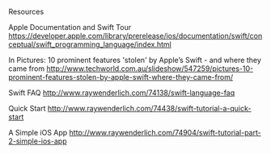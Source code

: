 Resources

Apple Documentation and Swift Tour
https://developer.apple.com/library/prerelease/ios/documentation/swift/conceptual/swift_programming_language/index.html


In Pictures: 10 prominent features 'stolen' by Apple’s Swift - and where they came from
http://www.techworld.com.au/slideshow/547259/pictures-10-prominent-features-stolen-by-apple-swift-where-they-came-from/

Swift FAQ
http://www.raywenderlich.com/74138/swift-language-faq

Quick Start
http://www.raywenderlich.com/74438/swift-tutorial-a-quick-start

A Simple iOS App
http://www.raywenderlich.com/74904/swift-tutorial-part-2-simple-ios-app

